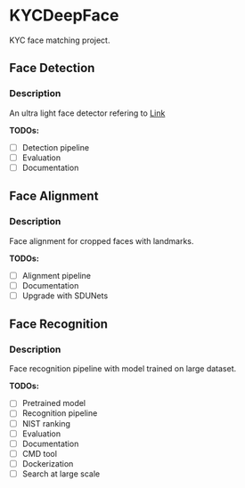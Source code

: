 # KYCDeepFace
KYC face matching project.
## Face Detection
### Description
An ultra light face detector refering to [Link](https://github.com/Linzaer/Ultra-Light-Fast-Generic-Face-Detector-1MB)

**TODOs:**
- [ ] Detection pipeline
- [ ] Evaluation
- [ ] Documentation
## Face Alignment
### Description
Face alignment for cropped faces with landmarks.

**TODOs:**
- [ ] Alignment pipeline
- [ ] Documentation
- [ ] Upgrade with SDUNets
## Face Recognition
### Description
Face recognition pipeline with model trained on large dataset.

**TODOs:**
- [ ] Pretrained model
- [ ] Recognition pipeline
- [ ] NIST ranking
- [ ] Evaluation
- [ ] Documentation
- [ ] CMD tool
- [ ] Dockerization
- [ ] Search at large scale
